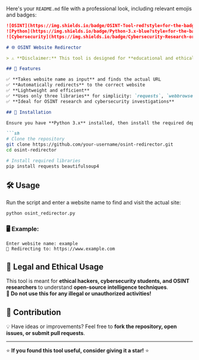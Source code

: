 Here's your `README.md` file with a professional look, including relevant emojis and badges:  

```markdown
![OSINT](https://img.shields.io/badge/OSINT-Tool-red?style=for-the-badge)
![Python](https://img.shields.io/badge/Python-3.x-blue?style=for-the-badge&logo=python)
![Cybersecurity](https://img.shields.io/badge/Cybersecurity-Research-orange?style=for-the-badge)

# 🌐 OSINT Website Redirector  

> ⚠️ **Disclaimer:** This tool is designed for **educational and ethical cybersecurity research purposes only**. Unauthorized use of OSINT tools is illegal and unethical. Use it responsibly! ⚠️  

## 🚀 Features  

✅ **Takes website name as input** and finds the actual URL  
✅ **Automatically redirects** to the correct website  
✅ **Lightweight and efficient**  
✅ **Uses only three libraries** for simplicity: `requests`, `webbrowser`, `BeautifulSoup`  
✅ **Ideal for OSINT research and cybersecurity investigations**  

## 📌 Installation  

Ensure you have **Python 3.x** installed, then install the required dependencies:  

```sh
# Clone the repository
git clone https://github.com/your-username/osint-redirector.git
cd osint-redirector

# Install required libraries
pip install requests beautifulsoup4
```

## 🛠 Usage  

Run the script and enter a website name to find and visit the actual site:  

```sh
python osint_redirector.py
```

### 🖥️ Example:
```
Enter website name: example
🔗 Redirecting to: https://www.example.com
```

## 📜 Legal and Ethical Usage  

This tool is meant for **ethical hackers, cybersecurity students, and OSINT researchers** to understand **open-source intelligence techniques**.  
**🚨 Do not use this for any illegal or unauthorized activities!**  

## 🤝 Contribution  

💡 Have ideas or improvements? Feel free to **fork the repository, open issues, or submit pull requests**.  

---

⭐ **If you found this tool useful, consider giving it a star!** ⭐  
